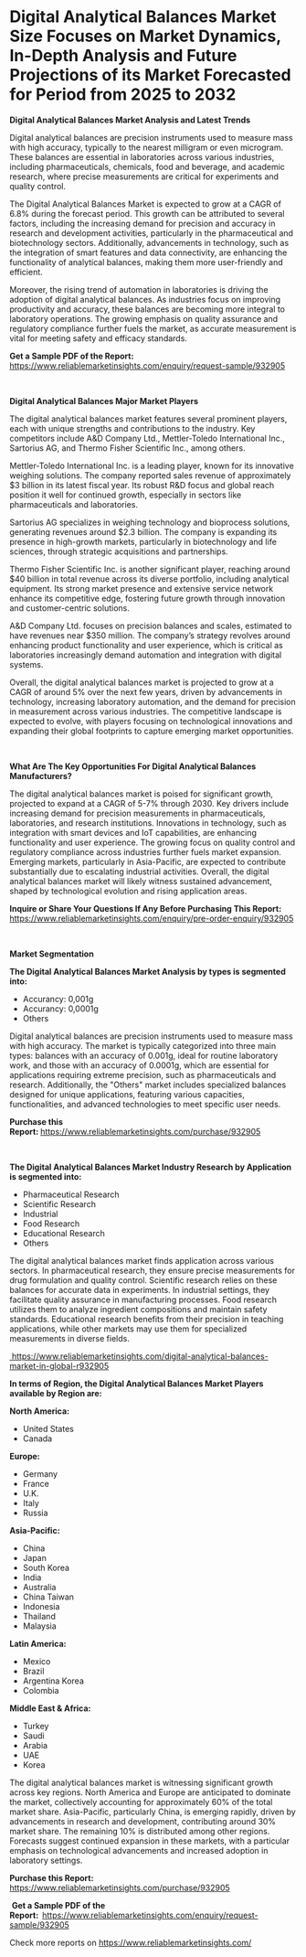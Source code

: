 <p><h1>Digital Analytical Balances Market Size Focuses on Market Dynamics, In-Depth Analysis and Future Projections of its Market Forecasted for Period from 2025 to 2032</h1></p><p><strong>Digital Analytical Balances Market Analysis and Latest Trends</strong></p>
<p><p>Digital analytical balances are precision instruments used to measure mass with high accuracy, typically to the nearest milligram or even microgram. These balances are essential in laboratories across various industries, including pharmaceuticals, chemicals, food and beverage, and academic research, where precise measurements are critical for experiments and quality control.</p><p>The Digital Analytical Balances Market is expected to grow at a CAGR of 6.8% during the forecast period. This growth can be attributed to several factors, including the increasing demand for precision and accuracy in research and development activities, particularly in the pharmaceutical and biotechnology sectors. Additionally, advancements in technology, such as the integration of smart features and data connectivity, are enhancing the functionality of analytical balances, making them more user-friendly and efficient. </p><p>Moreover, the rising trend of automation in laboratories is driving the adoption of digital analytical balances. As industries focus on improving productivity and accuracy, these balances are becoming more integral to laboratory operations. The growing emphasis on quality assurance and regulatory compliance further fuels the market, as accurate measurement is vital for meeting safety and efficacy standards.</p></p>
<p><strong>Get a Sample PDF of the Report:&nbsp;</strong> <a href="https://www.reliablemarketinsights.com/enquiry/request-sample/932905?utm_campaign=2531&utm_medium=2&utm_source=Github&utm_content=ia&utm_term=21032025&utm_id=digital-analytical-balances">https://www.reliablemarketinsights.com/enquiry/request-sample/932905</a></p>
<p>&nbsp;</p>
<p><strong>Digital Analytical Balances Major Market Players</strong></p>
<p><p>The digital analytical balances market features several prominent players, each with unique strengths and contributions to the industry. Key competitors include A&D Company Ltd., Mettler-Toledo International Inc., Sartorius AG, and Thermo Fisher Scientific Inc., among others.</p><p>Mettler-Toledo International Inc. is a leading player, known for its innovative weighing solutions. The company reported sales revenue of approximately $3 billion in its latest fiscal year. Its robust R&D focus and global reach position it well for continued growth, especially in sectors like pharmaceuticals and laboratories.</p><p>Sartorius AG specializes in weighing technology and bioprocess solutions, generating revenues around $2.3 billion. The company is expanding its presence in high-growth markets, particularly in biotechnology and life sciences, through strategic acquisitions and partnerships.</p><p>Thermo Fisher Scientific Inc. is another significant player, reaching around $40 billion in total revenue across its diverse portfolio, including analytical equipment. Its strong market presence and extensive service network enhance its competitive edge, fostering future growth through innovation and customer-centric solutions.</p><p>A&D Company Ltd. focuses on precision balances and scales, estimated to have revenues near $350 million. The company’s strategy revolves around enhancing product functionality and user experience, which is critical as laboratories increasingly demand automation and integration with digital systems.</p><p>Overall, the digital analytical balances market is projected to grow at a CAGR of around 5% over the next few years, driven by advancements in technology, increasing laboratory automation, and the demand for precision in measurement across various industries. The competitive landscape is expected to evolve, with players focusing on technological innovations and expanding their global footprints to capture emerging market opportunities.</p></p>
<p>&nbsp;</p>
<p><strong>What Are The Key Opportunities For Digital Analytical Balances Manufacturers?</strong></p>
<p><p>The digital analytical balances market is poised for significant growth, projected to expand at a CAGR of 5-7% through 2030. Key drivers include increasing demand for precision measurements in pharmaceuticals, laboratories, and research institutions. Innovations in technology, such as integration with smart devices and IoT capabilities, are enhancing functionality and user experience. The growing focus on quality control and regulatory compliance across industries further fuels market expansion. Emerging markets, particularly in Asia-Pacific, are expected to contribute substantially due to escalating industrial activities. Overall, the digital analytical balances market will likely witness sustained advancement, shaped by technological evolution and rising application areas.</p></p>
<p><strong>Inquire or Share Your Questions If Any Before Purchasing This Report:</strong> <a href="https://www.reliablemarketinsights.com/enquiry/pre-order-enquiry/932905?utm_campaign=2531&utm_medium=2&utm_source=Github&utm_content=ia&utm_term=21032025&utm_id=digital-analytical-balances">https://www.reliablemarketinsights.com/enquiry/pre-order-enquiry/932905</a></p>
<p>&nbsp;</p>
<p><strong>Market Segmentation</strong></p>
<p><strong>The Digital Analytical Balances Market Analysis by types is segmented into:</strong></p>
<p><ul><li>Accurancy: 0,001g</li><li>Accurancy: 0,0001g</li><li>Others</li></ul></p>
<p><p>Digital analytical balances are precision instruments used to measure mass with high accuracy. The market is typically categorized into three main types: balances with an accuracy of 0.001g, ideal for routine laboratory work, and those with an accuracy of 0.0001g, which are essential for applications requiring extreme precision, such as pharmaceuticals and research. Additionally, the "Others" market includes specialized balances designed for unique applications, featuring various capacities, functionalities, and advanced technologies to meet specific user needs.</p></p>
<p><strong>Purchase this Report:&nbsp;</strong><a href="https://www.reliablemarketinsights.com/purchase/932905?utm_campaign=2531&utm_medium=2&utm_source=Github&utm_content=ia&utm_term=21032025&utm_id=digital-analytical-balances">https://www.reliablemarketinsights.com/purchase/932905</a></p>
<p>&nbsp;</p>
<p><strong>The Digital Analytical Balances Market Industry Research by Application is segmented into:</strong></p>
<p><ul><li>Pharmaceutical Research</li><li>Scientific Research</li><li>Industrial</li><li>Food Research</li><li>Educational Research</li><li>Others</li></ul></p>
<p><p>The digital analytical balances market finds application across various sectors. In pharmaceutical research, they ensure precise measurements for drug formulation and quality control. Scientific research relies on these balances for accurate data in experiments. In industrial settings, they facilitate quality assurance in manufacturing processes. Food research utilizes them to analyze ingredient compositions and maintain safety standards. Educational research benefits from their precision in teaching applications, while other markets may use them for specialized measurements in diverse fields.</p></p>
<p><a href="https://www.reliablemarketinsights.com/digital-analytical-balances-market-in-global-r932905?utm_campaign=2531&utm_medium=2&utm_source=Github&utm_content=ia&utm_term=21032025&utm_id=digital-analytical-balances">&nbsp;https://www.reliablemarketinsights.com/digital-analytical-balances-market-in-global-r932905</a></p>
<p><strong>In terms of Region, the Digital Analytical Balances Market Players available by Region are:</strong></p>
<p>
    <p> <strong> North America: </strong>
        <ul>
            <li>United States</li>
            <li>Canada</li>
        </ul>
        </p> 
    <p> <strong> Europe: </strong>
        <ul>
            <li>Germany</li>
            <li>France</li>
            <li>U.K.</li>
            <li>Italy</li>
            <li>Russia</li>
        </ul>
        </p> 
    <p> <strong> Asia-Pacific: </strong>
        <ul>
            <li>China</li>
            <li>Japan</li>
            <li>South Korea</li>
            <li>India</li>
            <li>Australia</li>
            <li>China Taiwan</li>
            <li>Indonesia</li>
            <li>Thailand</li>
            <li>Malaysia</li>
        </ul>
        </p> 
    <p> <strong> Latin America: </strong>
        <ul>
            <li>Mexico</li>
            <li>Brazil</li>
            <li>Argentina Korea</li>
            <li>Colombia</li>
        </ul>
        </p> 
    <p> <strong> Middle East & Africa: </strong>
        <ul>
            <li>Turkey</li>
            <li>Saudi</li>
            <li>Arabia</li>
            <li>UAE</li>
            <li>Korea</li>
        </ul>
    </p>
    </p>
<p><p>The digital analytical balances market is witnessing significant growth across key regions. North America and Europe are anticipated to dominate the market, collectively accounting for approximately 60% of the total market share. Asia-Pacific, particularly China, is emerging rapidly, driven by advancements in research and development, contributing around 30% market share. The remaining 10% is distributed among other regions. Forecasts suggest continued expansion in these markets, with a particular emphasis on technological advancements and increased adoption in laboratory settings.</p></p>
<p><strong>Purchase this Report: </strong><a href="https://www.reliablemarketinsights.com/purchase/932905?utm_campaign=2531&utm_medium=2&utm_source=Github&utm_content=ia&utm_term=21032025&utm_id=digital-analytical-balances">https://www.reliablemarketinsights.com/purchase/932905</a></p>
<p>&nbsp;<strong>Get a Sample PDF of the Report:&nbsp;&nbsp;</strong><a href="https://www.reliablemarketinsights.com/enquiry/request-sample/932905?utm_campaign=2531&utm_medium=2&utm_source=Github&utm_content=ia&utm_term=21032025&utm_id=digital-analytical-balances">https://www.reliablemarketinsights.com/enquiry/request-sample/932905</a></p>
<p><strong></strong></p>
<p>Check more reports on <a href="https://www.reliablemarketinsights.com/?utm_campaign=2531&utm_medium=2&utm_source=Github&utm_content=ia&utm_term=21032025&utm_id=digital-analytical-balances">https://www.reliablemarketinsights.com/</a></p>